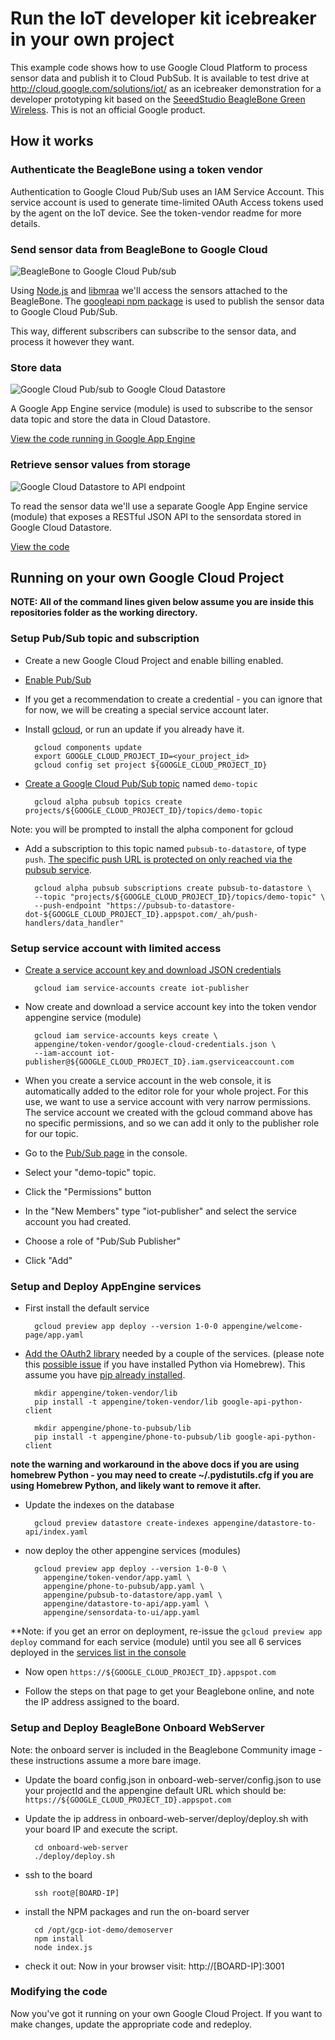 # Run the IoT developer kit icebreaker in your own project

This example code shows how to use Google Cloud Platform to process sensor data
and publish it to Cloud PubSub. It is available to test drive at http://cloud.google.com/solutions/iot/ as an icebreaker demonstration for a developer prototyping kit based on the [SeeedStudio BeagleBone Green Wireless](http://www.seeedstudio.com/wiki/Beaglebone_green_wireless). This is not an official Google product.

## How it works

### Authenticate the BeagleBone using a token vendor

Authentication to Google Cloud Pub/Sub uses an IAM Service Account. This
service account is used to generate time-limited OAuth Access tokens used by
the agent on the IoT device. See the token-vendor readme for more details.


### Send sensor data from BeagleBone to Google Cloud

![BeagleBone to Google Cloud
Pub/sub](onboard-web-server/public/img/bbg-to-pubsub.png)

Using [Node.js](https://nodejs.org/en/) and
[libmraa](https://github.com/intel-iot-devkit/mraa) we'll access the sensors
attached to the BeagleBone. The [googleapi npm
package](https://www.npmjs.com/package/googleapis) is used to publish the
sensor data to Google Cloud Pub/Sub.

This way, different subscribers can subscribe to the sensor data, and process
it however they want.

### Store data

![Google Cloud Pub/sub to Google Cloud
Datastore](appengine/pubsub-to-datastore/pubsub-to-datastore.png)

A Google App Engine service (module) is used to subscribe to the sensor data topic
and store the data in Cloud Datastore.

[View the code running in Google App Engine](appengine/pubsub-to-datastore)

### Retrieve sensor values from storage

![Google Cloud Datastore to API
endpoint](appengine/datastore-to-api/datastore-to-api.png)

To read the sensor data we'll use a separate Google App Engine service (module) that
exposes a RESTful JSON API to the sensordata stored in Google Cloud Datastore.

[View the code](appengine/datastore-to-api)

## Running on your own Google Cloud Project


**NOTE: All of the command lines given below assume you are inside this repositories folder as the working directory.**

### Setup Pub/Sub topic and subscription

* Create a new Google Cloud Project and enable billing enabled.

* [Enable Pub/Sub](https://console.cloud.google.com/apis/library?q=pub)

* If you get a recommendation to create a credential - you can ignore that for
  now, we will be creating a special service account later.
  
* Install [gcloud](https://cloud.google.com/sdk/), or run an update if you
  already have it.
  
  		gcloud components update
		export GOOGLE_CLOUD_PROJECT_ID=<your_project_id>
		gcloud config set project ${GOOGLE_CLOUD_PROJECT_ID}

* [Create a Google Cloud Pub/Sub
  topic](https://console.cloud.google.com/cloudpubsub/topicList) named
  `demo-topic`

		gcloud alpha pubsub topics create projects/${GOOGLE_CLOUD_PROJECT_ID}/topics/demo-topic

Note: you will be prompted to install the alpha component for gcloud

* Add a subscription to this topic named `pubsub-to-datastore`, of type `push`. [The specific push URL is protected on only reached via the pubsub service](https://cloud.google.com/pubsub/prereqs#configure-push-endpoints-subscribers-only).

		gcloud alpha pubsub subscriptions create pubsub-to-datastore \
		--topic "projects/${GOOGLE_CLOUD_PROJECT_ID}/topics/demo-topic" \
		--push-endpoint "https://pubsub-to-datastore-dot-${GOOGLE_CLOUD_PROJECT_ID}.appspot.com/_ah/push-handlers/data_handler"


### Setup service account with limited access

* [Create a service account key and download JSON
  credentials](https://console.cloud.google.com/iam-admin/serviceaccounts/project)

		gcloud iam service-accounts create iot-publisher

* Now create and download a service account key into the token vendor appengine service (module)

		gcloud iam service-accounts keys create \
		appengine/token-vendor/google-cloud-credentials.json \
		--iam-account iot-publisher@${GOOGLE_CLOUD_PROJECT_ID}.iam.gserviceaccount.com


* When you create a service account in the web console, it is automatically added to the editor role for your whole project. For this use, we want to use a service account with very narrow permissions. The service account we created with the gcloud command above has no specific permissions, and so we can add it only to the publisher role for our topic.

* Go to the [Pub/Sub page](https://console.cloud.google.com/cloudpubsub/topicList) in the console.

* Select your "demo-topic" topic.

* Click the "Permissions" button

* In the "New Members" type "iot-publisher" and select the service account you
  had created.

* Choose a role of "Pub/Sub Publisher"

* Click "Add"

### Setup and Deploy AppEngine services

* First install the default service 

		gcloud preview app deploy --version 1-0-0 appengine/welcome-page/app.yaml 

* [Add the OAuth2 library](https://cloud.google.com/appengine/docs/python/tools/using-libraries-python-27#installing_a_library) needed by a couple of the services.
(please note this [possible issue](https://github.com/Homebrew/brew/blob/master/share/doc/homebrew/Homebrew-and-Python.md#note-on-pip-install---user) if you have installed Python via Homebrew). This assume you have [pip already installed](https://pip.pypa.io/en/stable/installing/).

	    mkdir appengine/token-vendor/lib
	    pip install -t appengine/token-vendor/lib google-api-python-client

	    mkdir appengine/phone-to-pubsub/lib
	    pip install -t appengine/phone-to-pubsub/lib google-api-python-client

**note the warning and workaround in the above docs if you are using homebrew Python - you may need to create ~/.pydistutils.cfg if you are using Homebrew Python, and likely want to remove it after.**

* Update the indexes on the database

		gcloud preview datastore create-indexes appengine/datastore-to-api/index.yaml
		
* now deploy the other appengine services (modules)

		gcloud preview app deploy --version 1-0-0 \
		  appengine/token-vendor/app.yaml \
		  appengine/phone-to-pubsub/app.yaml \
		  appengine/pubsub-to-datastore/app.yaml \
		  appengine/datastore-to-api/app.yaml \
		  appengine/sensordata-to-ui/app.yaml

**Note: if you get an error on deployment, re-issue the `gcloud preview app deploy` command for each service (module) until you see all 6 services deployed in the [services list in the console](https://console.cloud.google.com/appengine/services)

* Now open `https://${GOOGLE_CLOUD_PROJECT_ID}.appspot.com`

* Follow the steps on that page to get your Beaglebone online, and note the IP address assigned to the board.

### Setup and Deploy BeagleBone Onboard WebServer

Note: the onboard server is included in the Beaglebone Community image - these instructions assume a more bare image.

* Update the board config.json in onboard-web-server/config.json to use your projectId and the appengine default URL which should be: `https://${GOOGLE_CLOUD_PROJECT_ID}.appspot.com`

* Update the ip address in onboard-web-server/deploy/deploy.sh with your board IP and execute the script.  

		cd onboard-web-server
		./deploy/deploy.sh

* ssh to the board

		ssh root@[BOARD-IP]
		
* install the NPM packages and run the on-board server

		cd /opt/gcp-iot-demo/demoserver
		npm install
		node index.js
		
		
* check it out: Now in your browser visit: http://[BOARD-IP]:3001

### Modifying the code

Now you've got it running on your own Google Cloud Project. If you want to
make changes, update the appropriate code and redeploy.


